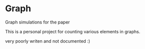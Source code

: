 # Graph
Graph simulations for the paper

This is a personal project for counting various elements in graphs.

very poorly writen and not documented :)